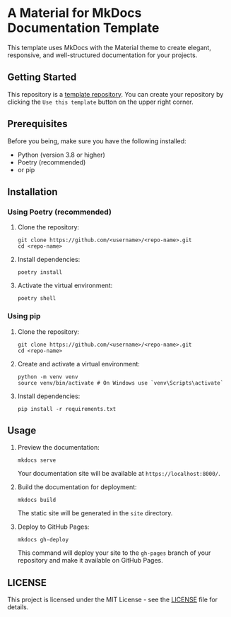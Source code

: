 # A Material for MkDocs Documentation Template

This template uses MkDocs with the Material theme to create elegant, responsive, and well-structured documentation for your projects.

## Getting Started

This repository is a [template repository](https://docs.github.com/en/repositories/creating-and-managing-repositories/creating-a-repository-from-a-template).
You can create your repository by clicking the `Use this template` button on the upper right corner.

## Prerequisites

Before you being, make sure you have the following installed:
- Python (version 3.8 or higher)
- Poetry (recommended)
- or pip

## Installation

### Using Poetry (recommended)

1. Clone the repository:
    ```shell
    git clone https://github.com/<username>/<repo-name>.git
    cd <repo-name>
    ```
2. Install dependencies:
    ```shell
    poetry install
    ```
3. Activate the virtual environment:
    ```shell
    poetry shell
    ```

### Using pip

1. Clone the repository:
    ```shell
    git clone https://github.com/<username>/<repo-name>.git
    cd <repo-name>
    ```
2. Create and activate a virtual environment:
    ```shell
    python -m venv venv
    source venv/bin/activate # On Windows use `venv\Scripts\activate`
    ```
3. Install dependencies:
    ```shell
    pip install -r requirements.txt
    ```

## Usage

1. Preview the documentation:
    ```shell
    mkdocs serve
    ```
    Your documentation site will be available at `https://localhost:8000/`.

2. Build the documentation for deployment:
    ```shell
    mkdocs build
    ```
    The static site will be generated in the `site` directory.
3. Deploy to GitHub Pages:
    ```shell
    mkdocs gh-deploy
    ```
    This command will deploy your site to the `gh-pages` branch of your repository and make it available on GitHub Pages.

## LICENSE

This project is licensed under the MIT License - see the [LICENSE](./LICENSE) file for details.
